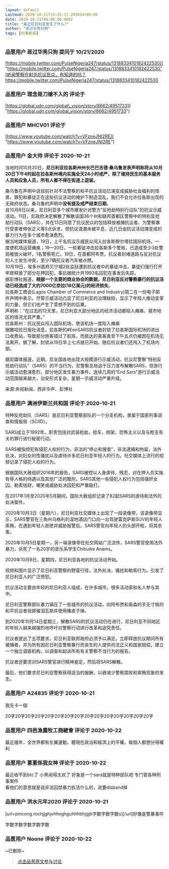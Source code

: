 ```yaml
---
layout: default
Lastmod: 2020-10-21T19:35:17.202034+00:00
date: 2020-10-21T00:00:00.000Z
title: "最近尼日利亚发生了什么?"
author: "恶过华秀只狗"
tags: [时事新闻]
---
```



### 品葱用户 **恶过华秀只狗** 提问于 10/21/2020
    
[https://mobile.twitter.com/PulseNigeria247/status/1318833410182422530]( "https://mobile.twitter.com/PulseNigeria247/status/1318833410182422530")听闻警察在射杀抗议民众，有知道的吗？https://mobile.twitter.com/PulseNigeria247/status/1318833410182422530
    
                

### 品葱用户 **理念是刀槍不入的** 评论于 
        
[https://global.udn.com/global\_vision/story/8662/4951733]( "https://global.udn.com/global_vision/story/8662/4951733")
        
                

### 品葱用户 **MHCV01** 评论于 
        
[https://www.youtube.com/watch?v=VFzneJNI2RE]( "https://www.youtube.com/watch?v=VFzneJNI2RE")
        
                

### 品葱用户 **金大帅** 评论于 2020-10-21
        
当地时间10月20日，**尼日利亚拉各斯州州长巴巴吉德·桑乌鲁发表声明称将从10月20日下午4时起在拉各斯州境内实施全天24小时戒严，除了维持民生的基本服务人员和应急人员，所有人都不得在街道上逗留。**  
  
桑乌鲁在声明中说目前针对不法警察的和平抗议活动已演变成威胁社会福利的怪兽，罪犯和暴徒正在这些抗议活动的掩护下制造混乱，我们不会允许拉各斯出现的无政府状态。桑乌鲁的声明中**没有提及戒严结束日期**。  
自10月8日以来，尼日利亚多个城市爆发针对警方“反抢劫特别行动队”的抗议示威活动。11日，尼政府决定解散了解散该国36个州和联邦首都区警察中的特别反抢劫行动队（SARS），并在13日同意了抗议民众的包括释放被捕抗议者、为警察暴行受害者伸张正义等5点诉求，但抗议浪潮未被平息，近几日由抗议活动演变成的暴力行为在多个城市愈演愈烈。  
据当地媒体报道，19日，上千名抗议示威民众闯入拉各斯穆尔塔拉国际机场，一度使机场运营瘫痪；19—20日，一些暴徒冲击拉各斯多个警局，已造成至少3处警局被放火破坏，1名警察死亡。19日，在首都阿布贾，抗议者封堵道路与反对抗议的人士发生冲突，至少7辆抗议者汽车被点燃。  
10月19日，埃多州首府贝宁城2处监狱遭到抗议者中的暴徒冲击，暴徒们强行打开牢房释放了部分在押囚犯，事后据统计共1993名囚犯在事发后失踪。  
据彭博社报道，**根据一个主要的商业协会的数据，尼日利亚反对警察暴行的抗议活动已经造成了大约7000亿奈拉(18亿美元)的经济损失**。  
拉各斯工商会(Lagos Chamber of Commerce and Industry)周二在一份电子邮件声明中表示，尽管示威活动凸显了尼日利亚的治理缺陷，显示了年轻人推动变革的力量，但它们也产生了意想不到的后果。  
声明称：“在过去的12天里，尼日利亚大部分地区的经济活动都陷入瘫痪，城市地区的情况尤其严重。”  
拉各斯州：抗议民众闯入国际机场，使该机场一度陷入瘫痪  
据撒哈拉日报社消息，拉各斯的#EenSARS抗议者封锁了拉各斯国际机场的进出口收费站，导致部分旅客错过了航班，而抵达的乘客直至下午五点仍被困在机场无法离开。据了解，封锁从19日早上七点就已开始，随后抗议者们还闯入了机场内部。  
  
据尼媒体报道，近期，尼全国各地出现大规模游行示威活动，抗议尼警察“特别反抢劫行动队”（SARS）的不当行为，尼警察总局迫于压力宣布解散SARS，但游行示威活动愈演愈烈，部分地区发生暴力事件。连续几周的“End Sars”游行示威活动范围越来越大，治安形式复杂，星期一示威活动严重升级。  
  
来源:央视新闻、西非华声、彭博社
        
                

### 品葱用户 **满洲伊斯兰共和国** 评论于 2020-10-21
        
特种反抢劫队（SARS）是尼日利亚警察部队的一个分支机构，隶属于国家刑事调查和情报局（SCIID）。  
  
  
SARS成立于1992年。职责包括对武装抢劫，抢车，绑架，恐怖主义以及与枪支有关的罪行进行秘密行动。  
  
  
SARS被指控犯有侵犯人权的行为，非法的“停止和搜查”，非法逮捕和拘留，法外处决，对妇女的性骚扰以及虐待许多尼日利亚年轻人的行为。社交媒体上流行的视频记录了侵犯人权的行为。  
  
  
根据国际大赦组织2016年的报告，SARS被控以人身虐待，残忍，对在押人员实施有辱人格的待遇以及其他广泛的酷刑，SARS其他一些侵犯人权行为包括强奸女囚，勒索钱财，嘲笑或威胁处决囚犯和严重殴打。  
  
  
在2017年1月至2020年5月期间，国际大赦组织记录了82起SARS的虐待和法外的处决案件。  
  
  
2020年10月3日（星期六），尼日利亚社交媒体上出现了一段录像带，该录像带显示，SARS警官在三角州乌格利的湿地酒店门口向一台驾驶雷克萨斯SUV的年轻人索贿，在遇到年轻人拒绝并威胁报警后。SARS警官向年轻人的头部开枪，将其杀害。  
  
2020年10月5日星期一，另一端录像带在社交网站广泛流传，SARS警官使用法外暴力，杀死了一名20岁的音乐系学生Chibuike Anams。  
  
  
2020年10月8日，星期四，尼日利亚各地的抗议活动开始。  
  
视频和图片显示了尼日利亚警察的野蛮行径，法外处决，骚扰和勒索行为。引发了尼日利亚人的广泛愤怒。  
  
  
抗议活动主要由年轻的尼日利亚人组成，在许多城市，很多活动家和名人参与其中。  
  
尼日利亚警察部队暴力镇压了一些城市的抗议活动，向阿布贾和奥森的手无寸铁的和平抗议者投掷催泪瓦斯并使用橡皮子弹。  
  
  
到2020年10月14日星期三，解散SARS的抗议活动仍在进行，尼日利亚不同地区的年轻人越来越强烈地呼吁对警察行动进行改革和追究责任。  
  
  
抗议者提出了五项要求，尼日利亚联邦政府必须予以满足。立即释放抗议期间所有被捕者，并为所有因尼日利亚警察暴行而丧生的人提供司法正义和国家赔偿。建立一个独立调查机构，以调查和起诉所有有关警察不当行为的报告。  
  
  
抗议者还要求对SARS警官进行精神鉴定，然后将SARS解散。  
  
最后，他们要求尼日利亚警察获得适当的报酬，以避减少警察腐败和索贿现象的发生。
        
                

### 品葱用户 **A24835** 评论于 2020-10-21
        
我先卡一個  
  
20字20字20字20字20字20字20字20字20字20字20字20字20字20字20字
        
                

### 品葱用户 **四邑漁農牧工商總會** 评论于 2020-10-22
        
最近幾年，全世界都有左翼運動，體現在政治和經濟上的平權，每個人都想分得權利
        
                

### 品葱用户 **蔥蔥係我女神** 评论于 2020-10-22
        
最近收不到btc了 小黑闹得太欢了 好象是一个sars就是特种部队吧 专门管各种刑事案件  
看他们的意思就是说非法囚禁暴力执法什么的，说要disband掉
        
                

### 品葱用户 **洪水元年2020** 评论于 2020-10-21
        
\[url=pincong.rochjjghjvhhvghguhhhbhjgjb字数字数字数s\]\[/url\]好像是警暴事件  
  
字数字数字数字数字数
        
                

### 品葱用户 **Noone** 评论于 2020-10-22
        
~已删除~
        
                





> [点击品葱原文参与讨论](https://pincong.rocks/question/32497)


